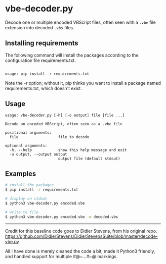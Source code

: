 # vbe-decoder.py

Decode one or multiple encoded VBScript files, often seen with a `.vbe` file extension into decoded `.vbs` files.

## Installing requirements

The following command will install the packages according to the configuration file requirements.txt.

```shell

usage: pip install -r requirements.txt
```

Note the -r option; without it, pip thinks you want to install a package named requirements.txt, which doesn't exist.

## Usage

```shell
usage: vbe-decoder.py [-h] [-o output] file [file ...]

Decode an encoded VBScript, often seen as a .vbe file

positional arguments:
  file                  file to decode

optional arguments:
  -h, --help            show this help message and exit
  -o output, --output output
                        output file (default stdout)
```

## Examples

```bash
# install the packages
$ pip install -r requirements.txt

# display on stdout
$ python3 vbe-decoder.py encoded.vbe

# write to file
$ python3 vbe-decoder.py encoded.vbe -o decoded.vbs
```


---------------------------------

Credit for this baseline code goes to Didier Stevens, from his original repo.
https://github.com/DidierStevens/DidierStevensSuite/blob/master/decode-vbe.py

All I have done is merely cleaned the code a bit, made it Python3 friendly,
and handled support for multiple #@~...#~@ markings. 